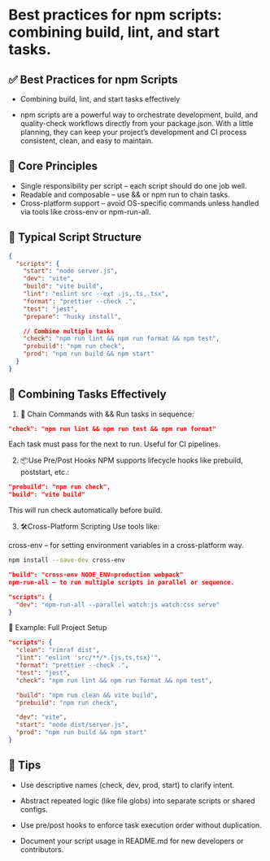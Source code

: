 # Best practices for npm scripts: combining build, lint, and start tasks.

## ✅ Best Practices for npm Scripts

- Combining build, lint, and start tasks effectively

- npm scripts are a powerful way to orchestrate development, build, and quality-check workflows directly from your package.json. With a little planning, they can keep your project’s development and CI process consistent, clean, and easy to maintain.

## 🎯 Core Principles

- Single responsibility per script – each script should do one job well.
- Readable and composable – use && or npm run to chain tasks.
- Cross-platform support – avoid OS-specific commands unless handled via tools like cross-env or npm-run-all.

## 🔧 Typical Script Structure

```json
{
  "scripts": {
    "start": "node server.js",
    "dev": "vite",
    "build": "vite build",
    "lint": "eslint src --ext .js,.ts,.tsx",
    "format": "prettier --check .",
    "test": "jest",
    "prepare": "husky install",

    // Combine multiple tasks
    "check": "npm run lint && npm run format && npm test",
    "prebuild": "npm run check",
    "prod": "npm run build && npm start"
  }
}
```

## 🧩 Combining Tasks Effectively

1. 🔁 Chain Commands with &&
   Run tasks in sequence:

```json
"check": "npm run lint && npm run test && npm run format"
```

Each task must pass for the next to run. Useful for CI pipelines.

2. 📦Use Pre/Post Hooks
   NPM supports lifecycle hooks like prebuild, poststart, etc.:

```json
"prebuild": "npm run check",
"build": "vite build"
```

This will run check automatically before build.

3. 🛠Cross-Platform Scripting
   Use tools like:

cross-env – for setting environment variables in a cross-platform way.

```bash
npm install --save-dev cross-env
```

```json
"build": "cross-env NODE_ENV=production webpack"
npm-run-all – to run multiple scripts in parallel or sequence.
```

```json
"scripts": {
  "dev": "npm-run-all --parallel watch:js watch:css serve"
}
```

🧪 Example: Full Project Setup

```json
"scripts": {
  "clean": "rimraf dist",
  "lint": "eslint 'src/**/*.{js,ts,tsx}'",
  "format": "prettier --check .",
  "test": "jest",
  "check": "npm run lint && npm run format && npm test",

  "build": "npm run clean && vite build",
  "prebuild": "npm run check",

  "dev": "vite",
  "start": "node dist/server.js",
  "prod": "npm run build && npm start"
}
```

## 🧠 Tips

- Use descriptive names (check, dev, prod, start) to clarify intent.

- Abstract repeated logic (like file globs) into separate scripts or shared configs.

- Use pre/post hooks to enforce task execution order without duplication.

- Document your script usage in README.md for new developers or contributors.
